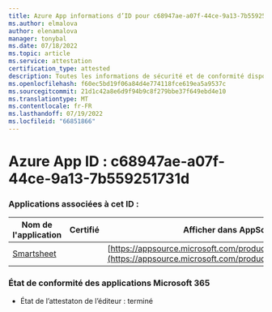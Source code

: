 ```yaml
---
title: Azure App informations d’ID pour c68947ae-a07f-44ce-9a13-7b559251731d
ms.author: elmalova
author: elenamalova
manager: tonybal
ms.date: 07/18/2022
ms.topic: article
ms.service: attestation
certification_type: attested
description: Toutes les informations de sécurité et de conformité disponibles pour c68947ae-a07f-44ce-9a13-7b559251731d.
ms.openlocfilehash: f60ec5bd19f06a84d4e774118fce619ea5a9537c
ms.sourcegitcommit: 21d1c42a8e6d9f94b9c8f279bbe37f649ebd4e10
ms.translationtype: MT
ms.contentlocale: fr-FR
ms.lasthandoff: 07/19/2022
ms.locfileid: "66851866"
---
```

# <a name="azure-app-id-c68947ae-a07f-44ce-9a13-7b559251731d"></a>Azure App ID : c68947ae-a07f-44ce-9a13-7b559251731d


### <a name="apps-associated-with-this-id"></a>Applications associées à cet ID :
| **Nom de l'application** | **Certifié** | **Afficher dans AppSource** |
|--------------|---------------|-----------------------|
| [Smartsheet](../forward/WA104380975.md) |  | [https://appsource.microsoft.com/product/office/WA104380975](https://appsource.microsoft.com/product/office/WA104380975) |

### <a name="microsoft-365-app-compliance-status"></a>État de conformité des applications Microsoft 365
- État de l’attestaton de l’éditeur : terminé
